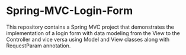 # Spring-MVC-Login-Form
This repository contains a Spring MVC project that demonstrates the implementation of a login form with data modeling from the View to the Controller and vice versa using Model and View classes along with RequestParam annotation.
